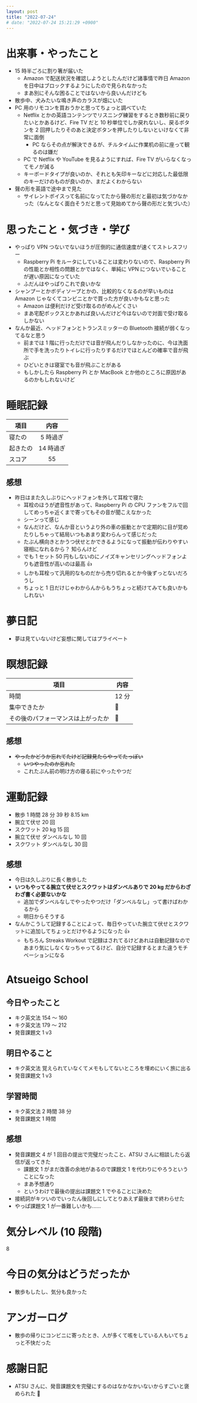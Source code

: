 ```yaml
---
layout: post
title: "2022-07-24"
# date: "2022-07-24 15:21:29 +0900"
---
```


# 出来事・やったこと
* 15 時半ごろに割り箸が届いた
    * Amazon で配送状況を確認しようとしたんだけど諸事情で昨日 Amazon を日中はブロックするようにしたので見られなかった
    *  まあ別にそんな困ることではないから良いんだけども
* 散歩中、犬みたいな鳴き声のカラスが畑にいた
* PC 用のリモコンを買おうかと思ってちょっと調べていた
    * Netflix とかの英語コンテンツでリスニング練習をするとき数秒前に戻りたいとかあるけど、Fire TV だと 10 秒単位でしか戻れないし、戻るボタンを 2 回押したりそのあと決定ボタンを押したりしないといけなくて非常に面倒
        * PC ならその点が解決できるが、チルタイムに作業机の前に座って観るのは嫌だ
    * PC で Netflix や YouTube を見るようにすれば、Fire TV がいらなくなってモノが減る
    * キーボードタイプが良いのか、それとも矢印キーなどに対応した最低限のキーだけのものが良いのか、まだよくわからない
* 聲の形を英語で途中まで見た
    * サイレントボイスって名前になってたから聲の形だと最初は気づかなかった（なんとなく面白そうだと思って見始めてから聲の形だと気づいた）



# 思ったこと・気づき・学び
* やっぱり VPN つないでないほうが圧倒的に通信速度が速くてストレスフリー
    * Raspberry Pi をルータにしていることは変わりないので、Raspberry Pi の性能とか相性の問題とかではなく、単純に VPN につないでいることが遅い原因になっていた
    * ふだんはやっぱりこれで良いかな
* シャンプーとかボディソープとかの、比較的なくなるのが早いものは Amazon じゃなくてコンビニとかで買った方が良いかもなと思った
    * Amazon は便利だけど受け取るのがめんどくさい
    * まあ宅配ボックスとかあれば良いんだけど今はないので対面で受け取るしかない
* なんか最近、ヘッドフォンとトランスミッターの Bluetooth 接続が弱くなってるなと思う
    * 前までは 1 階に行っただけでは音が飛んだりしなかったのに、今は洗面所で手を洗ったりトイレに行ったりするだけでほとんどの確率で音が飛ぶ
    * ひどいときは寝室でも音が飛ぶことがある
    * もしかしたら Raspberry Pi とか MacBook とか他のところに原因があるのかもしれないけど



# 睡眠記録

| 項目 | 内容 |
| --- | :---: |
| 寝たの | 5 時過ぎ
| 起きたの | 14 時過ぎ |
| スコア | 55 |

## 感想
* 昨日はまた久しぶりにヘッドフォンを外して耳栓で寝た
    * 耳栓のほうが遮音性があって、Raspberry Pi の CPU ファンをフルで回してめっちゃ近くまで寄ってもその音が聞こえなかった
    * シーンって感じ
    * なんだけど、なんか音というより外の車の振動とかで定期的に目が覚めたりしちゃって結局いつもあまり変わらんって感じだった
    * たぶん横向きとかうつ伏せとかできるようになって振動が伝わりやすい寝相になれるから？ 知らんけど
    * でも 1 セット 50 円もしないのにノイズキャンセリングヘッドフォンよりも遮音性が高いのは最高 👍
    * しかも耳栓って汎用的なものだから売り切れるとか今後ずっとないだろうし
    * ちょっと 1 日だけじゃわからんからもうちょっと続けてみても良いかもしれない



# 夢日記
* 夢は見ていないけど妄想に関してはプライベート



# 瞑想記録

| 項目 | 内容 |
| --- | --- |
| 時間 | 12 分 |
| 集中できたか | 🤔 |
| その後のパフォーマンスは上がったか | 🤔 |

## 感想
* ~~やったかどうか忘れてたけど記録見たらやってたっぽい~~
    * ~~いつやったのか忘れた~~
    * これたぶん前の明け方の寝る前にやったやつだ



# 運動記録
* 散歩 1 時間 28 分 39 秒 8.15 km
* 腕立て伏せ 20 回
* スクワット 20 kg 15 回
* 腕立て伏せ ダンベルなし 10 回
* スクワット ダンベルなし 30 回

## 感想
* 今日は久しぶりに長く散歩した
* **いつもやってる腕立て伏せとスクワットはダンベルありで 20 kg だからわざわざ書く必要ないかな**
    * 追加でダンベルなしでやったやつだけ「ダンベルなし」って書けばわかるから
    * 明日からそうする
* なんかこうして記録することによって、毎日やっていた腕立て伏せとスクワットに追加してちょっとだけやるようになった 👍
    * もちろん Streaks Workout で記録はされてるけどあれは自動記録なのであまり気にしなくなっちゃってるけど、自分で記録するとまた違うモチベーションになる



# Atsueigo School
## 今日やったこと
* キク英文法 154 〜 160
* キク英文法 179 〜 212
* 発音課題文 1 v3

## 明日やること
* キク英文法 覚えられていなくてメモもしてないところを埋めにいく旅に出る
* 発音課題文 1 v3

## 学習時間
* キク英文法 2 時間 38 分
* 発音課題文 1 時間

## 感想
* 発音課題文 4 が 1 回目の提出で完璧だったこと、ATSU さんに相談したら返信が返ってきた
    * 課題文 1 がまだ改善の余地があるので課題文 1 を代わりにやろうということになった
    * まあ予想通り
    * というわけで最後の提出は課題文 1 でやることに決めた
* 接続詞がキツいのでいったん後回しにしてとりあえず最後まで終わらせた
* やっぱ課題文 1 が一番難しいかも......



# 気分レベル (10 段階)
8



# 今日の気分はどうだったか
* 散歩もしたし、気分も良かった



# アンガーログ
* 散歩の帰りにコンビニに寄ったとき、人が多くて咳をしている人もいてちょっと不快だった



# 感謝日記
* ATSU さんに、発音課題文を完璧にするのはなかなかいないからすごいと褒められた 🙏
